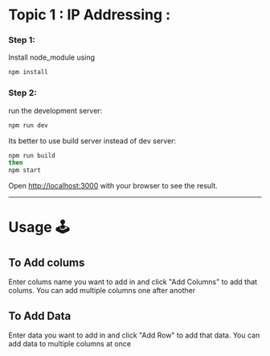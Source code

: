 # Topic 1 : IP Addressing :

### Step 1:
Install node_module using 
```bash
npm install
```

### Step 2:
run the development server:

```bash
npm run dev
```
Its better to use build server instead of dev server:
```bash
npm run build
then
npm start
```

Open [http://localhost:3000](http://localhost:3000) with your browser to see the result.

---

# Usage :joystick:
## To Add colums
Enter colums name you want to add in and click "Add Columns" to add that colums. You can add multiple columns one after another 

## To Add Data
Enter data you want to add in and click "Add Row" to add that data. You can add data to multiple columns at once
